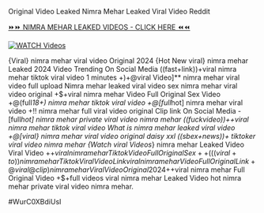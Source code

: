 Original Video Leaked Nimra Mehar Leaked Viral Video Reddit


[⏩⏩ NIMRA MEHAR LEAKED VIDEOS - CLICK HERE ⏪⏪](https://mov24.shop/watch/nimra+mehar)

[![WATCH Videos](https://i.imgur.com/dJHk4Zq.gif)](https://mov24.shop/watch/nimra+mehar)




























{Viral} nimra mehar viral video Original 2024 {Hot New viral} nimra mehar Leaked 2024 Video Trending On Social Media
((fast+link))+viral nimra mehar tiktok viral video 1 minutes
+)+@viral Video]** nimra mehar viral video full upload Nimra mehar leaked viral video
sex nimra mehar viral video original
+$+viral nimra mehar Video Full Original Sex Video +@(full*18+) nimra mehar tiktok viral video +@[full*hot] nimra mehar viral video  +!! nimra mehar full viral video original Clip link On Social Media -[full*hot] nimra mehar private viral video nimra mehar ((fuckvideo))++viral nimra mehar tiktok viral video What is nimra mehar leaked viral video
+@[viral} nimra mehar viral video original daisy xxl
((sbex+news))+ tiktoker viral video nimra mehar
{Watch viral Videos*} nimra mehar Leaked Video Viral Video
+$+viral nimra mehar Tiktok Video Full Original Sex ++(((viral+to))nimra mehar Tiktok Viral Video Link viral nimra mehar Video Full Original Link +@viral@clip) nimra mehar Viral Video Original 2024 +$+viral nimra mehar Full Original Video +$+full videos viral nimra mehar Leaked Video
hot nimra mehar private viral video nimra mehar.


#WurC0XBdiUsI